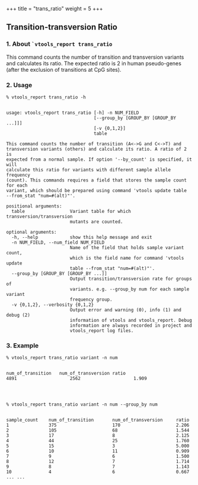 

+++
title = "trans_ratio"
weight = 5
+++



## Transition-transversion Ratio



### 1. About `` `vtools_report trans_ratio ``

This command counts the number of transition and transversion variants and calculates its ratio. The expected ratio is 2 in human pseudo-genes (after the exclusion of transitions at CpG sites). 



### 2. Usage

    % vtools_report trans_ratio -h
    

    usage: vtools_report trans_ratio [-h] -n NUM_FIELD
                                     [--group_by [GROUP_BY [GROUP_BY ...]]]
                                     [-v {0,1,2}]
                                     table
    
    This command counts the number of transition (A<->G and C<->T) and
    transversion variants (others) and calculate its ratio. A ratio of 2 is
    expected from a normal sample. If option '--by_count' is specified, it will
    calculate this ratio for variants with different sample allele frequency
    (count). This commands requires a field that stores the sample count for each
    variant, which should be prepared using command 'vtools update table
    --from_stat "num=#(alt)"'.
    
    positional arguments:
      table                 Variant table for which transversion/transversion
                            mutants are counted.
    
    optional arguments:
      -h, --help            show this help message and exit
      -n NUM_FIELD, --num_field NUM_FIELD
                            Name of the field that holds sample variant count,
                            which is the field name for command 'vtools update
                            table --from_stat "num=#(alt)"'.
      --group_by [GROUP_BY [GROUP_BY ...]]
                            Output transition/transversion rate for groups of
                            variants. e.g. --group_by num for each sample variant
                            frequency group.
      -v {0,1,2}, --verbosity {0,1,2}
                            Output error and warning (0), info (1) and debug (2)
                            information of vtools and vtools_report. Debug
                            information are always recorded in project and
                            vtools_report log files.
    



### 3. Example

    % vtools_report trans_ratio variant -n num
    

    num_of_transition	num_of_transversion	ratio
    4891	                2562	                1.909
    



    % vtools_report trans_ratio variant -n num --group_by num
    

    sample_count    num_of_transition       num_of_transversion     ratio
    1               375                     170                     2.206
    2               105                     68                      1.544
    3               17                      8                       2.125
    4               44                      25                      1.760
    5               15                      3                       5.000
    6               10                      11                      0.909
    7               9                       6                       1.500
    8               12                      7                       1.714
    9               8                       7                       1.143
    10              4                       6                       0.667
    ... ...